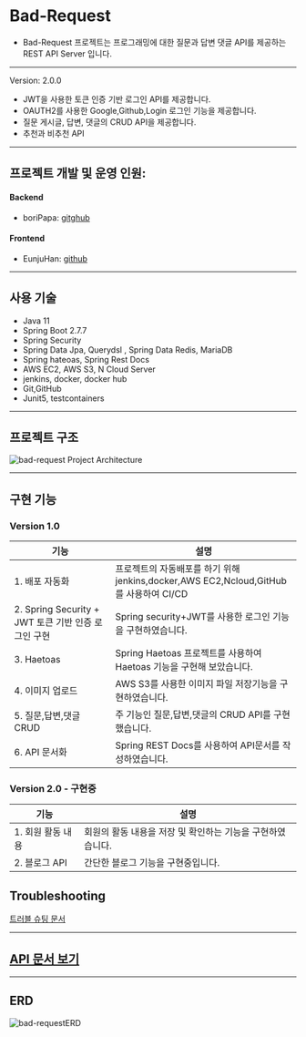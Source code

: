 # Bad-Request

- Bad-Request 프로젝트는 프로그래밍에 대한 질문과 답변 댓글 API를 제공하는  REST API Server 입니다.

***
Version: 2.0.0
- JWT을 사용한 토큰 인증 기반 로그인 API를 제공합니다.
- OAUTH2를 사용한 Google,Github,Login 로그인 기능을 제공합니다.
- 질문 게시글, 답변, 댓글의 CRUD API을 제공합니다.
- 추천과 비추천 API

----

## 프로젝트 개발 및 운영 인원: 
#### Backend 
- boriPapa: [gitghub](https://github.com/ImBoriPapa) 
#### Frontend
- EunjuHan: [github](https://github.com/eunju0209)

***

## 사용 기술

- Java 11
- Spring Boot 2.7.7
- Spring Security
- Spring Data Jpa, Querydsl , Spring Data Redis, MariaDB
- Spring hateoas, Spring Rest Docs
- AWS EC2, AWS S3, N Cloud Server
- jenkins, docker, docker hub
- Git,GitHub
- Junit5, testcontainers

***

## 프로젝트 구조

![bad-request Project Architecture](https://user-images.githubusercontent.com/98242564/219410077-ff6967bc-be5f-43e8-8f01-2a9b4e294586.png)

***

## 구현 기능

### Version 1.0

| 기능                                       | 설명                                                                 |
|------------------------------------------|--------------------------------------------------------------------|
| 1. 배포 자동화                                | 프로젝트의 자동배포를 하기 위해 jenkins,docker,AWS EC2,Ncloud,GitHub를 사용하여 CI/CD |
| 2. Spring Security + JWT 토큰 기반 인증 로그인 구현 | Spring security+JWT를 사용한 로그인 기능을 구현하였습니다.                          |
| 3. Haetoas                               | Spring Haetoas 프로젝트를 사용하여 Haetoas 기능을 구현해 보았습니다.                   |
| 4. 이미지 업로드                               | AWS S3를 사용한 이미지 파일 저장기능을 구현하였습니다.                                  |
| 5. 질문,답변,댓글 CRUD                         | 주 기능인 질문,답변,댓글의 CRUD API를 구현했습니다.                                  |
| 6. API 문서화                               | Spring REST Docs를 사용하여 API문서를 작성하였습니다.                             |

### Version 2.0 - 구현중

| 기능          | 설명                                |
|-------------|-----------------------------------|
| 1. 회원 활동 내용 | 회원의 활동 내용을 저장 및 확인하는 기능을 구현하였습니다. |
| 2. 블로그 API  | 간단한 블로그 기능을 구현중입니다.               |

## Troubleshooting
[트러블 슈팅 문서](https://github.com/ImBoriPapa/study-note/tree/main/troubleshooting/bad-request%ED%94%84%EB%A1%9C%EC%A0%9D%ED%8A%B8)
*** 

## [API 문서 보기](https://www.bad-request.kr/docs/index.html)
***

## ERD
![bad-requestERD](https://github.com/ImBoriPapa/study-note/assets/98242564/e0a34e54-07a7-4f7c-95b0-2c4608cd0558)
